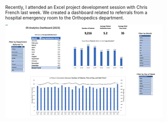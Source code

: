 Recently, I attended an Excel project development session with Chris French last week. We created a dashboard related to referrals from a hospital emergency room to the Orthopedics department. 

<img src="images/ER Dashboard screenshot.png?raw=true" height=300/>


